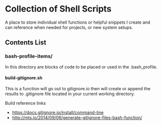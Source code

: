 # Collection of Shell Scripts
A place to store individual shell functions or helpful snippets I create and can reference when needed for projects, or new system setups.

## Contents List
### bash-profile-items/
In this directory are blocks of code to be placed or used in the .bash_profile.

#### build-gitignore.sh

This is a function will go out to gitignore.io then will create or append the results to .gitignore file located in your current working directory.

Build reference links

* https://docs.gitignore.io/install/command-line
* http://mts.io/2014/09/06/generate-gitignore-files-bash-function/

